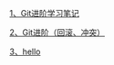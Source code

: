 [1、Git进阶学习笔记](https://githubfast.com/antidote-for-world/Tasks/blob/701dccc2d733d9d48219e637601cfe767831d6cf/%E9%98%B6%E6%AE%B52%E7%AC%94%E8%AE%B0/Git%20%E8%BF%9B%E9%98%B6%E5%AD%A6%E4%B9%A0%E7%AC%94%E8%AE%B0.md)

[2、Git进阶（回滚、冲突）](https://githubfast.com/antidote-for-world/Tasks/blob/0bc8f16da671ee0342dc46ad26a8b151213a0333/%E9%98%B6%E6%AE%B52%E7%AC%94%E8%AE%B0/Git%E8%BF%9B%E9%98%B6%EF%BC%88%E5%9B%9E%E6%BB%9A%E3%80%81%E5%86%B2%E7%AA%81%EF%BC%89.md)

[3、hello]()
